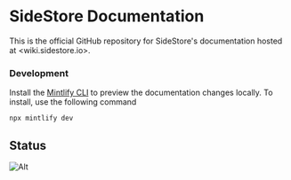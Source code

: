 # SideStore Documentation

This is the official GitHub repository for SideStore's documentation hosted at <wiki.sidestore.io>.

### Development

Install the [Mintlify CLI](https://www.npmjs.com/package/mintlify) to preview the documentation changes locally. To install, use the following command

```
npx mintlify dev
```
## Status

![Alt](https://repobeats.axiom.co/api/embed/7fd3c052892e88d60945586ce1a82feeb709bd8a.svg "Repobeats analytics image")
